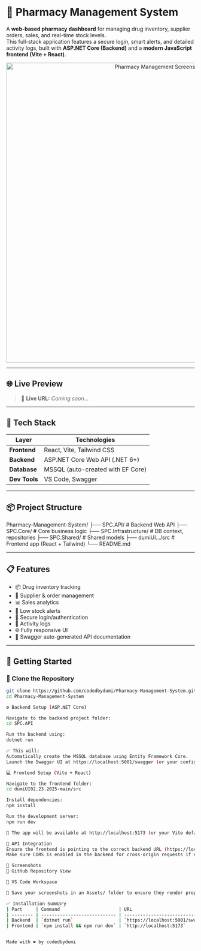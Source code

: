 # 💊 Pharmacy Management System

A **web-based pharmacy dashboard** for managing drug inventory, supplier orders, sales, and real-time stock levels.  
This full-stack application features a secure login, smart alerts, and detailed activity logs, built with **ASP.NET Core (Backend)** and a **modern JavaScript frontend (Vite + React)**.

<p align="center">
  <img src="./Assets/pharmacy-management-ui.png" alt="Pharmacy Management Screenshot" width="800"/>
</p>

---

## 🌐 Live Preview

> 🚀 **Live URL:** _Coming soon..._

---

## 🧰 Tech Stack

| Layer        | Technologies                       |
|--------------|------------------------------------|
| **Frontend** | React, Vite, Tailwind CSS          |
| **Backend**  | ASP.NET Core Web API (.NET 6+)     |
| **Database** | MSSQL (auto-created with EF Core)  |
| **Dev Tools**| VS Code, Swagger          |

---

## 📦 Project Structure

Pharmacy-Management-System/
├── SPC.API/ # Backend Web API
├── SPC.Core/ # Core business logic
├── SPC.Infrastructure/ # DB context, repositories
├── SPC.Shared/ # Shared models
├── dumiUI.../src # Frontend app (React + Tailwind)
└── README.md

---

## 📋 Features

- 📦 Drug inventory tracking  
- 🛒 Supplier & order management  
- 📊 Sales analytics  
- 🔔 Low stock alerts  
- 🔐 Secure login/authentication  
- 🧾 Activity logs  
- 🌐 Fully responsive UI  
- 📑 Swagger auto-generated API documentation  

---

## 🚀 Getting Started

### 📁 Clone the Repository

```bash
git clone https://github.com/codedbydumi/Pharmacy-Management-System.git
cd Pharmacy-Management-System

⚙️ Backend Setup (ASP.NET Core)

Navigate to the backend project folder:
cd SPC.API

Run the backend using:
dotnet run

✅ This will:
Automatically create the MSSQL database using Entity Framework Core.
Launch the Swagger UI at https://localhost:5001/swagger (or your configured port).

💻 Frontend Setup (Vite + React)

Navigate to the frontend folder:
cd dumiUI02.23.2025-main/src

Install dependencies:
npm install

Run the development server:
npm run dev

🚀 The app will be available at http://localhost:5173 (or your Vite default port).

🔄 API Integration
Ensure the frontend is pointing to the correct backend URL (https://localhost:5001/api/...).
Make sure CORS is enabled in the backend for cross-origin requests if needed.

📸 Screenshots
🔹 GitHub Repository View

🔹 VS Code Workspace

📁 Save your screenshots in an Assets/ folder to ensure they render properly.

✅ Installation Summary
| Part     | Command                      | URL                              |
| -------- | ---------------------------- | -------------------------------- |
| Backend  | `dotnet run`                 | `https://localhost:5001/swagger` |
| Frontend | `npm install && npm run dev` | `http://localhost:5173`          |


Made with ❤️ by codedbydumi

